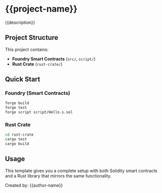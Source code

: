 # {{project-name}}

{{description}}

## Project Structure

This project contains:
- **Foundry Smart Contracts** (`src/`, `script/`)
- **Rust Crate** (`rust-crate/`)

## Quick Start

### Foundry (Smart Contracts)
```bash
forge build
forge test
forge script script/Hello.s.sol
```

### Rust Crate
```bash
cd rust-crate
cargo test
cargo build
```

## Usage

This template gives you a complete setup with both Solidity smart contracts and a Rust library that mirrors the same functionality.

Created by: {{author-name}} 